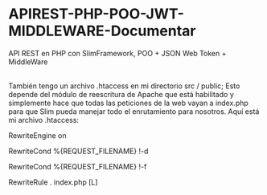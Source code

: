 # APIREST-PHP-POO-JWT-MIDDLEWARE-Documentar
API REST  en PHP con SlimFramework, POO + JSON Web Token + MiddleWare

<br>
También tengo un archivo .htaccess en mi directorio src / public; Esto depende del módulo de reescritura de Apache que está habilitado y simplemente hace que todas las peticiones de la web vayan a index.php para que Slim pueda manejar todo el enrutamiento para nosotros. Aquí está mi archivo .htaccess:
<br>

<p>RewriteEngine on</p>
<p>RewriteCond %{REQUEST_FILENAME} !-d </p>
<p>RewriteCond %{REQUEST_FILENAME} !-f </p>
<p>RewriteRule . index.php [L] </p>
